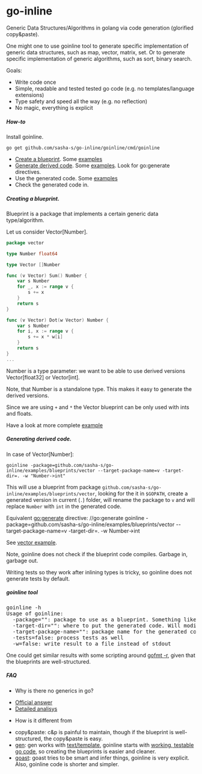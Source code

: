 # go-inline
Generic Data Structures/Algorithms in golang via code generation (glorified copy&paste).

One might one to use goinline tool to generate specific implementation of generic data structures, such as map, vector, matrix, set.
Or to  generate specific implementation of generic algorithms, such as sort, binary search.

Goals:

* Write code once
* Simple, readable and tested tested go code (e.g. no templates/language extensions)
* Type safety and speed all the way (e.g. no reflection)
* No magic, everything is explicit

##### How-to
Install goinline.
```
go get github.com/sasha-s/go-inline/goinline/cmd/goinline
```

* [Create a blueprint](#creating-a-blueprint). Some [examples](https://github.com/sasha-s/go-inline/blob/master/examples/blueprints)
* [Generate derived code](#generating-derived-code). Some [examples](https://github.com/sasha-s/go-inline/blob/master/examples/usage). Look for go:generate directives.
* Use the generated code.  Some [examples](https://github.com/sasha-s/go-inline/blob/master/examples/usage)
* Check the generated code in.


##### Creating a blueprint.

Blueprint is a package that implements a certain generic data type/algorithm.

Let us consider Vector[Number].

```go
package vector

type Number float64

type Vector []Number

func (v Vector) Sum() Number {
    var s Number
    for _, x := range v {
        s += x
    }
    return s
}

func (v Vector) Dot(w Vector) Number {
    var s Number
    for i, x := range v {
        s += x * w[i]
    }
    return s
}
...
```
Number is a type parameter: we want to be able to use derived versions Vector[float32] or Vector[int].

Note, that Number is a standalone type. This makes it easy to generate the derived versions.

Since we are using `+` and `*` the Vector blueprint can be only used with ints and floats.

Have a look at more complete [example](https://github.com/sasha-s/go-inline/blob/master/examples/blueprints/vector/vector.go)

##### Generating derived code.

In case of Vector[Number]:

```
goinline -package=github.com/sasha-s/go-inline/examples/blueprints/vector --target-package-name=v -target-dir=. -w "Number->int"
```

This will use a blueprint from package `github.com/sasha-s/go-inline/examples/blueprints/vector`, looking for the it in `$GOPATH`, create a generated version in current (`.`) folder, will rename the package to `v` and will replace `Number` with `int` in the generated code.

Equivalent [go:generate](http://blog.golang.org/generate) directive:
//go:generate goinline -package=github.com/sasha-s/go-inline/examples/blueprints/vector --target-package-name=v -target-dir=. -w Number->int

See [vector example](https://github.com/sasha-s/go-inline/blob/master/examples/usage/v/vector_example_test.go).

Note, goinline does not check if the blueprint code compiles. Garbage in, garbage out.

Writing tests so they work after inlining types is tricky, so goinline does not generate tests by default.

##### goinline tool

<pre>
goinline -h
Usage of goinline:
  -package="": package to use as a blueprint. Something like `github.com/sasha-s/go-inline/examples/blueprints/concurrentmap`
  -target-dir="": where to put the generated code. Will modify the blueprint (according to package) if empty
  -target-package-name="": package name for the generated code. Ignored if empty
  -tests=false: process tests as well
  -w=false: write result to a file instead of stdout
</pre>

One could get similar results with some scripting around [gofmt -r](https://golang.org/cmd/gofmt/), given that the blueprints are well-structured.

##### FAQ
* Why is there no generics in go?
 - [Official answer](https://golang.org/doc/faq#generics)
 - [Detailed analisys](https://docs.google.com/document/d/1vrAy9gMpMoS3uaVphB32uVXX4pi-HnNjkMEgyAHX4N4/)
* How is it different from
 - copy&paste: c&p is painful to maintain, though if the blueprint is well-structured, the copy&paste is easy.
 - [gen](http://clipperhouse.github.io/gen/): gen works with [text/template](https://github.com/clipperhouse/linkedlist/blob/master/templates.go), goinline starts with [working, testable go code](https://github.com/sasha-s/go-inline/blob/master/examples/blueprints/search/search.go), so creating the blueprints is easier and cleaner.
 - [goast](https://github.com/go-goast/goast): goast tries to be smart and infer things, goinline is very explicit. Also, goinline code is shorter and simpler.

